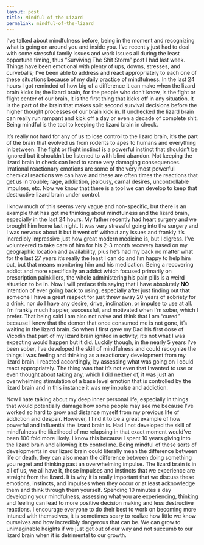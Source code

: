 ```yaml
---
layout: post
title: Mindful of the Lizard
permalink: mindful-of-the-lizard
---
```




I’ve talked about mindfulness before, being in the moment and recognizing what is going on around you and inside you. I’ve recently just had to deal with some stressful family issues and work issues all during the least opportune timing, thus “Surviving The Shit Storm” post I had last week. Things have been emotional with plenty of ups, downs, stresses, and curveballs; I’ve been able to address and react appropriately to each one of these situations because of my daily practice of mindfulness. In the last 24 hours I got reminded of how big of a difference it can make when the lizard brain kicks in; the lizard brain, for the people who don’t know, is the fight or flight center of our brain, it is the first thing that kicks off in any situation. It is the part of the brain that makes split second survival decisions before the higher thought processes of our brain kick in. If unchecked the lizard brain can really run rampant and kick off a day or even a decade of complete shit. Being mindful is the tool to keeping the lizard brain in check.

It’s really not hard for any of us to lose control to the lizard brain, it’s the part of the brain that evolved us from rodents to apes to humans and everything in between. The fight or flight instinct is a powerful instinct that shouldn’t be ignored but it shouldn’t be listened to with blind abandon. Not keeping the lizard brain in check can lead to some very damaging consequences. Irrational reactionary emotions are some of the very most powerful chemical reactions we can have and these are often times the reactions that get us in trouble; rage, addiction, jealousy, carnal desires, uncontrollable impulses, etc. Now we know that there is a tool we can develop to keep that destructive lizard brain under control.

I know much of this seems very vague and non-specific, but there is an example that has got me thinking about mindfulness and the lizard brain, especially in the last 24 hours. My father recently had heart surgery and we brought him home last night. It was very stressful going into the surgery and I was nervous about it but it went off without any issues and frankly it’s incredibly impressive just how great modern medicine is, but I digress. I’ve volunteered to take care of him for his 2-3 month recovery based on my geographic location and availability, plus he’s had my back no matter what for the last 27 years it’s really the least I can do and I’m happy to help him out, but that means monitoring him and his medication. Being a recovering addict and more specifically an addict which focused primarily on prescription painkillers, the whole administering his pain pills is a weird situation to be in. Now I will preface this saying that I have absolutely **NO** intention of ever going back to using, especially after just finding out that someone I have a great respect for just threw away 20 years of sobriety for a drink, nor do I have any desire, drive, inclination, or impulse to use at all. I’m frankly much happier, successful, and motivated when I’m sober, which I prefer. That being said I am also not naive and think that I am “cured” because I know that the demon that once consumed me is not gone, it’s waiting in the lizard brain. So when I first gave my Dad his first dose of Vicodin that part of my lizard brain ignited in activity, it’s not what I was expecting would happen but it did. Luckily though, in the nearly 5 years I’ve been sober, I’ve developed the skill of mindfulness and could recognize the things I was feeling and thinking as a reactionary development from my lizard brain. I reacted accordingly, by assessing what was going on I could react appropriately. The thing was that it’s not even that I wanted to use or even thought about taking any, which I did neither of, it was just an overwhelming stimulation of a base level emotion that is controlled by the lizard brain and in this instance it was my impulse and addiction.

Now I hate talking about my deep inner personal life, especially in things that would potentially damage how some people may see me because I’ve worked so hard to grow and distance myself from my previous life of addiction and despair. However, I find it to be a great example of how powerful and influential the lizard brain is. Had I not developed the skill of mindfulness the likelihood of me relapsing in that exact moment would’ve been 100 fold more likely. I know this because I spent 10 years giving into the lizard brain and allowing it to control me. Being mindful of these sorts of developments in our lizard brain could literally mean the difference between life or death, they can also mean the difference between doing something you regret and thinking past an overwhelming impulse. The lizard brain is in all of us, we all have it, those impulses and instincts that we experience are straight from the lizard. It is why it is really important that we discuss these emotions, instincts, and impulses when they occur or at least acknowledge them and think through them yourself. Spending 10 minutes a day developing your mindfulness, assessing what you are experiencing, thinking and feeling can lead to more positive decision making and less destructive reactions. I encourage everyone to do their best to work on becoming more intuned with themselves, it is sometimes scary to realize how little we know ourselves and how incredibly dangerous that can be. We can grow to unimaginable heights if we just get out of our way and not succumb to our lizard brain when it is detrimental to our growth.
